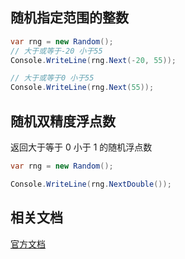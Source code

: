 ## 随机指定范围的整数

```c#
var rng = new Random();
// 大于或等于-20 小于55
Console.WriteLine(rng.Next(-20, 55));

// 大于或等于0 小于55
Console.WriteLine(rng.Next(55));
```

## 随机双精度浮点数

返回大于等于 0 小于 1 的随机浮点数

```c#
var rng = new Random();

Console.WriteLine(rng.NextDouble());
```

## 相关文档

[官方文档](https://docs.microsoft.com/zh-cn/dotnet/api/system.random?view=net-5.0)
